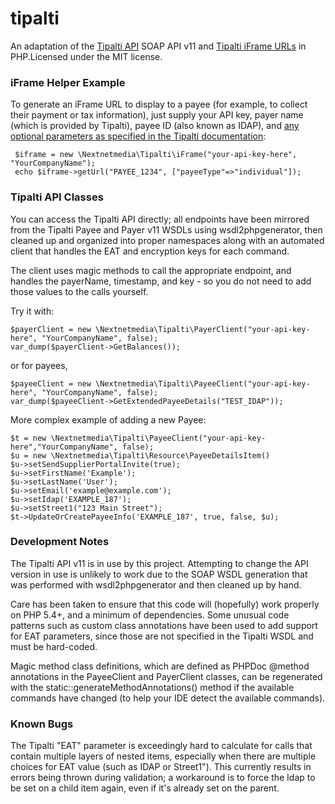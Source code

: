 # tipalti
 
An adaptation of the [Tipalti API](https://support.tipalti.com/Content/Topics/Development/APIs/Intro.htm) SOAP API v11 and [Tipalti iFrame URLs](https://support.tipalti.com/Content/Topics/Development/iFrames/Intro.htm) in PHP.Licensed under the MIT license.

### iFrame Helper Example

To generate an iFrame URL to display to a payee (for example, to collect their payment or tax information), just supply your API key, payer name (which is provided by Tipalti), payee ID (also known as IDAP), and [any optional parameters as specified in the Tipalti documentation](https://support.tipalti.com/Content/Topics/Development/iFrames/IframeRequestStructure.htm):

```
 $iframe = new \Nextnetmedia\Tipalti\iFrame("your-api-key-here", "YourCompanyName");
 echo $iframe->getUrl("PAYEE_1234", ["payeeType"=>"individual"]);
```

### Tipalti API Classes

You can access the Tipalti API directly; all endpoints have been mirrored from the Tipalti Payee and Payer v11 WSDLs using wsdl2phpgenerator, then cleaned up and organized into proper namespaces along with an automated client that handles the EAT and encryption keys for each command.

The client uses magic methods to call the appropriate endpoint, and handles the payerName, timestamp, and key - so you do not need to add those values to the calls yourself.

Try it with:

```
$payerClient = new \Nextnetmedia\Tipalti\PayerClient("your-api-key-here", "YourCompanyName", false);
var_dump($payerClient->GetBalances());
```

or for payees,

```
$payeeClient = new \Nextnetmedia\Tipalti\PayeeClient("your-api-key-here", "YourCompanyName", false);
var_dump($payeeClient->GetExtendedPayeeDetails("TEST_IDAP"));
```

More complex example of adding a new Payee:
```
$t = new \Nextnetmedia\Tipalti\PayeeClient("your-api-key-here","YourCompanyName", false);
$u = new \Nextnetmedia\Tipalti\Resource\PayeeDetailsItem()
$u->setSendSupplierPortalInvite(true);
$u->setFirstName('Example');
$u->setLastName('User');
$u->setEmail('example@example.com');
$u->setIdap('EXAMPLE_187');
$u->setStreet1("123 Main Street");
$t->UpdateOrCreatePayeeInfo('EXAMPLE_187', true, false, $u);
```

### Development Notes

The Tipalti API v11 is in use by this project. Attempting to change the API version in use is unlikely to work due to the SOAP WSDL generation that was performed with wsdl2phpgenerator and then cleaned up by hand.

Care has been taken to ensure that this code will (hopefully) work properly on PHP 5.4+, and a minimum of dependencies. Some unusual code patterns such as custom class annotations have been used to add support for EAT parameters, since those are not specified in the Tipalti WSDL and must be hard-coded.

Magic method class definitions, which are defined as PHPDoc @method annotations in the PayeeClient and PayerClient classes, can be regenerated with the static::generateMethodAnnotations() method if the available commands have changed (to help your IDE detect the available commands).

### Known Bugs

The Tipalti "EAT" parameter is exceedingly hard to calculate for calls that contain multiple layers of nested items, especially when there are multiple choices for EAT value (such as IDAP or Street1"). This currently results in errors being thrown during validation; a workaround is to force the Idap to be set on a child item again, even if it's already set on the parent.

